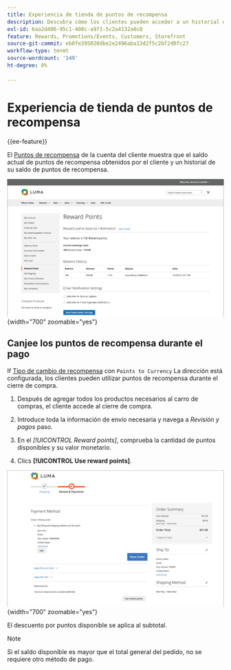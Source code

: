 ```yaml
---
title: Experiencia de tienda de puntos de recompensa
description: Descubra cómo los clientes pueden acceder a un historial de su saldo de puntos de recompensa en su cuenta de tienda.
exl-id: 6aa2d406-95c1-408c-a971-5c2a4132a0c8
feature: Rewards, Promotions/Events, Customers, Storefront
source-git-commit: eb0fe395020dbe2e2496aba13d2f5c2bf2d0fc27
workflow-type: tm+mt
source-wordcount: '149'
ht-degree: 0%

---
```


# Experiencia de tienda de puntos de recompensa

{{ee-feature}}

El [Puntos de recompensa](rewards-loyalty.md) de la cuenta del cliente muestra que el saldo actual de puntos de recompensa obtenidos por el cliente y un historial de su saldo de puntos de recompensa.

![Puntos de recompensa](./assets/account-dashboard-reward-points.png){width="700" zoomable="yes"}

## Canjee los puntos de recompensa durante el pago

If [Tipo de cambio de recompensa](reward-exchange-rates.md) con `Points to Currency` La dirección está configurada, los clientes pueden utilizar puntos de recompensa durante el cierre de compra.

1. Después de agregar todos los productos necesarios al carro de compras, el cliente accede al cierre de compra.

1. Introduce toda la información de envío necesaria y navega a _Revisión y pagos_ paso.

1. En el _[!UICONTROL Reward points]_, comprueba la cantidad de puntos disponibles y su valor monetario.

1. Clics **[!UICONTROL Use reward points]**.

![Puntos de recompensa al pagar](./assets/reward-points-on-checkout.png){width="700" zoomable="yes"}

El descuento por puntos disponible se aplica al subtotal.

>[!NOTE]
>
>Si el saldo disponible es mayor que el total general del pedido, no se requiere otro método de pago.
